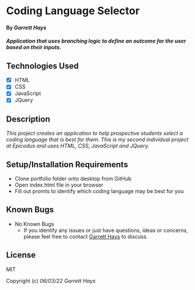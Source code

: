 # Coding Language Selector

#### By _**Garrett Hays**_

#### _Application that uses branching logic to define an outcome for the user based on their inputs._

## Technologies Used

- [x] HTML
- [x] CSS
- [x] JavaScript
- [x] JQuery

## Description

_This project creates an application to help prospective students select a coding language that is best for them. This is my second individual project at Epicodus and uses HTML, CSS, JavaScript and JQuery._

## Setup/Installation Requirements

* Clone portfolio folder onto desktop from GitHub
* Open index.html file in your browser
* Fill out promts to identify which coding language may be best for you


## Known Bugs

* No Known Bugs
  - If you identify any issues or just have questions, ideas or concerns, please feel free to contact [Garrett Hays](mailto:GarrettLHays@gmail.com) to discuss.

## License

MIT

Copyright (c) _06/03/22_ _Garrett Hays_ 